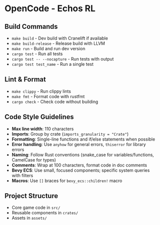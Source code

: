 # OpenCode - Echos RL

## Build Commands
- `make build` - Dev build with Cranelift if available
- `make build-release` - Release build with LLVM
- `make run` - Build and run dev version
- `cargo test` - Run all tests
- `cargo test -- --nocapture` - Run tests with output
- `cargo test test_name` - Run a single test

## Lint & Format
- `make clippy` - Run clippy lints
- `make fmt` - Format code with rustfmt
- `cargo check` - Check code without building

## Code Style Guidelines
- **Max line width**: 110 characters
- **Imports**: Group by crate (`imports_granularity = "Crate"`)
- **Formatting**: Single-line functions and if/else statements when possible
- **Error handling**: Use `anyhow` for general errors, `thiserror` for library errors
- **Naming**: Follow Rust conventions (snake_case for variables/functions, CamelCase for types)
- **Comments**: Wrap at 100 characters, format code in doc comments
- **Bevy ECS**: Use small, focused components; specific system queries with filters
- **Macros**: Use `[]` braces for `bevy_ecs::children!` macro

## Project Structure
- Core game code in `src/`
- Reusable components in `crates/`
- Assets in `assets/`
